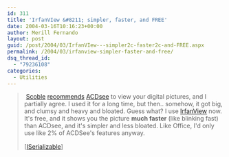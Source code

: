 ```yaml
---
id: 311
title: 'IrfanVIew &#8211; simpler, faster, and FREE'
date: 2004-03-16T10:16:23+00:00
author: Merill Fernando
layout: post
guid: /post/2004/03/IrfanVIew---simpler2c-faster2c-and-FREE.aspx
permalink: /2004/03/irfanview-simpler-faster-and-free/
dsq_thread_id:
  - "79236108"
categories:
  - Utilities
---
```

<body xmlns="http://www.w3.org/1999/xhtml">
    <div class="Section1">
        <blockquote style='margin-top:5.0pt;margin-bottom:5.0pt'> 
        <p>
            &#160;<a href="http://scoble.weblogs.com" target="_blank" title="">Scoble</a> <a href="http://radio.weblogs.com/0001011/2004/03/13.html#a6987" title="http://radio.weblogs.com/0001011/2004/03/13.html#a6987">recommends</a> <a href="http://www.acdsystems.com/english/products/acdsee/index" title="http://www.acdsystems.com/english/products/acdsee/index">ACDsee</a>&#160;to
            view your digital pictures, and I partially agree. I used it for a long time, but
            then.. somehow, it got big, and clumsy and heavy and bloated. Guess what? I use <a href="http://www.irfanview.com/" title="http://www.irfanview.com/">IrfanView</a> now.
            It's free, and it shows you the picture <strong><b>much faster</b></strong> (like
            blinking fast) than ACDsee, and it's simpler and less bloated. Like Office, I'd only
            use like 2% of ACDSee's features anyway.
        </p>
        <p class="MsoNormal">
            <img border="0" width="1" height="1" id="_x0000_i1025" src="http://weblogs.asp.net/rosherove/aggbug/89103.aspx" />
            <br />
            [<a href="http://weblogs.asp.net/rosherove/archive/2004/03/13/89103.aspx">ISerializable</a>]
        </p>
        </blockquote>
    </div>
</body>